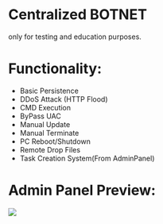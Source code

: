 # Centralized BOTNET
only for testing and education purposes.
# Functionality:
* Basic Persistence
* DDoS Attack (HTTP Flood)
* CMD Execution
* ByPass UAC
* Manual Update
* Manual Terminate
* PC Reboot/Shutdown
* Remote Drop Files
* Task Creation System(From AdminPanel)
# Admin Panel Preview:
![](adminpanel.gif)
